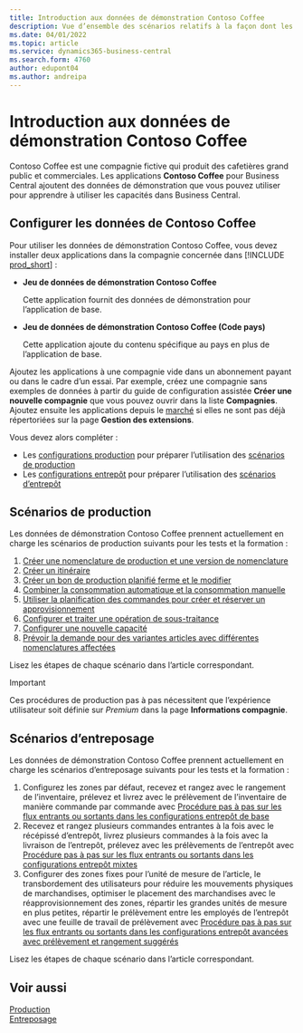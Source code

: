 ```yaml
---
title: Introduction aux données de démonstration Contoso Coffee
description: Vue d’ensemble des scénarios relatifs à la façon dont les données de démonstration Contoso Coffee peuvent vous aider à apprendre à utiliser les capacités dans Business Central.
ms.date: 04/01/2022
ms.topic: article
ms.service: dynamics365-business-central
ms.search.form: 4760
author: edupont04
ms.author: andreipa
---
```


# <a name="introduction-to-contoso-coffee-demo-data"></a>Introduction aux données de démonstration Contoso Coffee

Contoso Coffee est une compagnie fictive qui produit des cafetières grand public et commerciales. Les applications **Contoso Coffee** pour Business Central ajoutent des données de démonstration que vous pouvez utiliser pour apprendre à utiliser les capacités dans Business Central.  


## <a name="set-up-contoso-coffee-data"></a>Configurer les données de Contoso Coffee

Pour utiliser les données de démonstration Contoso Coffee, vous devez installer deux applications dans la compagnie concernée dans [!INCLUDE [prod_short](../includes/prod_short.md)] :  

- **Jeu de données de démonstration Contoso Coffee**  

    Cette application fournit des données de démonstration pour l’application de base.  
- **Jeu de données de démonstration Contoso Coffee (Code pays)**  

    Cette application ajoute du contenu spécifique au pays en plus de l’application de base.

Ajoutez les applications à une compagnie vide dans un abonnement payant ou dans le cadre d’un essai. Par exemple, créez une compagnie sans exemples de données à partir du guide de configuration assistée **Créer une nouvelle compagnie** que vous pouvez ouvrir dans la liste **Compagnies**. Ajoutez ensuite les applications depuis le [marché](../ui-extensions-install-uninstall.md#install) si elles ne sont pas déjà répertoriées sur la page **Gestion des extensions**.  

Vous devez alors compléter :
 - Les [configurations production](manufacturing/contoso-coffee-manufacturing-intro.md) pour préparer l’utilisation des [scénarios de production](#manufacturing-scenarios)
 - Les [configurations entrepôt](warehousing/contoso-coffee-warehousing-intro.md) pour préparer l’utilisation des [scénarios d’entrepôt](#warehousing-scenarios)

## <a name="manufacturing-scenarios"></a>Scénarios de production

Les données de démonstration Contoso Coffee prennent actuellement en charge les scénarios de production suivants pour les tests et la formation :

1. [Créer une nomenclature de production et une version de nomenclature](manufacturing/create-new-production-bom-version.md)  
2. [Créer un itinéraire](manufacturing/create-new-routing.md)  
3. [Créer un bon de production planifié ferme et le modifier](manufacturing/create-firm-planned-production-order-change.md)  
4. [Combiner la consommation automatique et la consommation manuelle](manufacturing/combine-automatic-manual-flushing.md)  
5. [Utiliser la planification des commandes pour créer et réserver un approvisionnement](manufacturing/order-planning-create-reserve-supply.md)  
6. [Configurer et traiter une opération de sous-traitance](manufacturing/set-up-process-subcontracting-operation.md)  
7. [Configurer une nouvelle capacité](manufacturing/set-up-new-capacity.md)  
8. [Prévoir la demande pour des variantes articles avec différentes nomenclatures affectées](manufacturing/variants.md)  

Lisez les étapes de chaque scénario dans l’article correspondant.  

> [!IMPORTANT]
> Ces procédures de production pas à pas nécessitent que l’expérience utilisateur soit définie sur *Premium* dans la page **Informations compagnie**.

## <a name="warehousing-scenarios"></a>Scénarios d’entreposage

Les données de démonstration Contoso Coffee prennent actuellement en charge les scénarios d’entreposage suivants pour les tests et la formation :

1.  Configurez les zones par défaut, recevez et rangez avec le rangement de l’inventaire, prélevez et livrez avec le prélèvement de l’inventaire de manière commande par commande avec [Procédure pas à pas sur les flux entrants ou sortants dans les configurations entrepôt de base](warehousing/warehouse-basic-flow-putaway-pick.md)
2.  Recevez et rangez plusieurs commandes entrantes à la fois avec le récépissé d’entrepôt, livrez plusieurs commandes à la fois avec la livraison de l’entrepôt, prélevez avec les prélèvements de l’entrepôt avec [Procédure pas à pas sur les flux entrants ou sortants dans les configurations entrepôt mixtes](warehousing/warehouse-mixed-flow-receive-pick-ship.md)
3.  Configurer des zones fixes pour l’unité de mesure de l’article, le transbordement des utilisateurs pour réduire les mouvements physiques de marchandises, optimiser le placement des marchandises avec le réapprovisionnement des zones, répartir les grandes unités de mesure en plus petites, répartir le prélèvement entre les employés de l’entrepôt avec une feuille de travail de prélèvement avec [Procédure pas à pas sur les flux entrants ou sortants dans les configurations entrepôt avancées avec prélèvement et rangement suggérés](warehousing/warehouse-directed-flow.md)

Lisez les étapes de chaque scénario dans l’article correspondant.
   
## <a name="see-also"></a>Voir aussi

[Production](../production-manage-manufacturing.md)  
[Entreposage](../warehouse-manage-warehouse.md)  

